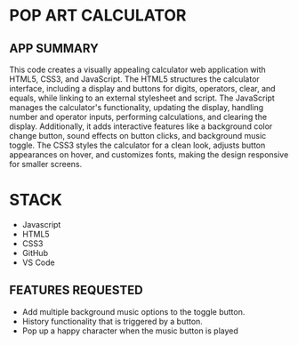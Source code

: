 # POP ART CALCULATOR

## APP SUMMARY

This code creates a visually appealing calculator web application with HTML5, CSS3, and JavaScript. The HTML5 structures the calculator interface, including a display and buttons for digits, operators, clear, and equals, while linking to an external stylesheet and script. The JavaScript manages the calculator's functionality, updating the display, handling number and operator inputs, performing calculations, and clearing the display. Additionally, it adds interactive features like a background color change button, sound effects on button clicks, and background music toggle. The CSS3 styles the calculator for a clean look, adjusts button appearances on hover, and customizes fonts, making the design responsive for smaller screens.

# STACK

- Javascript
- HTML5
- CSS3
- GitHub
- VS Code

## FEATURES REQUESTED

- Add multiple background music options to the toggle button.
- History functionality that is triggered by a button.
- Pop up a happy character when the music button is played
  
